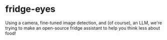 # fridge-eyes

Using a camera, fine-tuned image detection, and (of course), an LLM, we're trying to make an open-source fridge assistant to help you think less about food!
